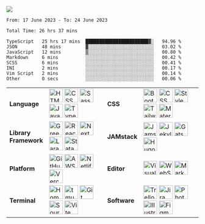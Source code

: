 ![](https://streak-stats.demolab.com?user=dnhn&theme=dark&hide_border=true&border_radius=0&date_format=j%20M[%20Y])

<!--START_SECTION:waka-->

```text
From: 17 June 2023 - To: 24 June 2023

Total Time: 26 hrs 37 mins

TypeScript   25 hrs 17 mins  ███████████████████████▓░   94.96 %
JSON         48 mins         ▓░░░░░░░░░░░░░░░░░░░░░░░░   03.02 %
JavaScript   12 mins         ▒░░░░░░░░░░░░░░░░░░░░░░░░   00.80 %
Markdown     6 mins          ░░░░░░░░░░░░░░░░░░░░░░░░░   00.42 %
SCSS         6 mins          ░░░░░░░░░░░░░░░░░░░░░░░░░   00.41 %
INI          2 mins          ░░░░░░░░░░░░░░░░░░░░░░░░░   00.17 %
Vim Script   2 mins          ░░░░░░░░░░░░░░░░░░░░░░░░░   00.14 %
Other        0 secs          ░░░░░░░░░░░░░░░░░░░░░░░░░   00.06 %
```

<!--END_SECTION:waka-->

|||||
|-|-|-|-|
|**Language**|[<img width=36 height=36 src=https://cdn.simpleicons.org/html5 alt=HTML></a>](https://https://developer.mozilla.org/en-US/docs/Glossary/HTML) [<img width=36 height=36 src=https://cdn.simpleicons.org/css3 alt=CSS></a>](https://www.w3.org/Style/CSS) [<img width=36 height=36 src=https://cdn.simpleicons.org/sass alt=Sass></a>](https://sass-lang.com) [<img width=36 height=36 src=https://cdn.simpleicons.org/javascript alt=JavaScript></a>](https://developer.mozilla.org/en-US/docs/Glossary/JavaScript) [<img width=36 height=36 src=https://cdn.simpleicons.org/typescript alt=TypeScript></a>](https://typescriptlang.org)|**CSS**|[<img width=36 height=36 src=https://cdn.simpleicons.org/bootstrap alt=Bootstrap></a>](https://getbootstrap.com) [<img width=36 height=36 src=https://cdn.simpleicons.org/cssmodules alt="CSS Modules"></a>](https://github.com/css-modules) [<img width=36 height=36 src=https://cdn.simpleicons.org/styledcomponents alt="Styled Components"></a>](https://styled-components.com) [<img width=36 height=36 src=https://cdn.simpleicons.org/tailwindcss alt="Tailwind CSS"></a>](https://tailwindcss.com) [<img width=36 height=36 src=https://cdn.simpleicons.org/mui alt="Material UI"></a>](https://mui.com)|
|**Library<br>Framework**|[<img width=36 height=36 src=https://cdn.simpleicons.org/greensock alt=Greensock></a>](https://greensock.com) [<img width=36 height=36 src=https://cdn.simpleicons.org/react alt=React></a>](https://react.dev) [<img width=36 height=36 src=https://cdn.simpleicons.org/nextdotjs alt=Next></a>](https://nextjs.org) [<img width=36 height=36 src=https://cdn.simpleicons.org/laravel alt=Laravel></a>](https://laravel.com) [<img width=36 height=36 src=https://cdn.simpleicons.org/statamic alt=Statamic></a>](https://statamic.com)|**JAMstack**|[<img width=36 height=36 src=https://cdn.simpleicons.org/jamstack alt=Jamstack></a>](https://jamstack.org) [<img width=36 height=36 src=https://cdn.simpleicons.org/jekyll alt=Jekyll></a>](https://jekyllrb.com) [<img width=36 height=36 src=https://cdn.simpleicons.org/gatsby alt=Gatsby></a>](https://gatsbyjs.com) [<img width=36 height=36 src=https://cdn.simpleicons.org/hugo alt=Hugo></a>](https://gohugo.io)|
|**Platform**|[<img width=36 height=36 src=https://cdn.simpleicons.org/github alt=GitHub></a>](https://github.com) [<img width=36 height=36 src=https://cdn.simpleicons.org/amazonaws alt=AWS></a>](https://aws.amazon.com) [<img width=36 height=36 src=https://cdn.simpleicons.org/netlify alt=Netlify></a>](https://netlify.com) [<img width=36 height=36 src=https://cdn.simpleicons.org/vercel alt=Vercel></a>](https://vercel.com)|**Editor**|[<img width=36 height=36 src=https://cdn.simpleicons.org/visualstudiocode alt="Visual Studio Code"></a>](https://code.visualstudio.com) [<img width=36 height=36 src=https://cdn.simpleicons.org/webstorm alt=WebStorm></a>](https://www.jetbrains.com/webstorm) [<img width=36 height=36 src=https://cdn.simpleicons.org/markdown alt=Markdown></a>](https://daringfireball.net/projects/markdown/syntax)|
|**Terminal**|[<img width=36 height=36 src=https://cdn.simpleicons.org/homebrew alt=Homebrew></a>](https://brew.sh) [<img width=36 height=36 src=https://cdn.simpleicons.org/tmux alt=tmux></a>](https://github.com/tmux/tmux) [<img width=36 height=36 src=https://cdn.simpleicons.org/git alt=Git></a>](https://git-scm.com) [<img width=36 height=36 src=https://cdn.simpleicons.org/sourcetree alt=Sourcetree></a>](https://www.sourcetreeapp.com) [<img width=36 height=36 src=https://cdn.simpleicons.org/vite alt=Vite></a>](https://vitejs.dev)|**Software**|[<img width=36 height=36 src=https://cdn.simpleicons.org/trello alt=Trello></a>](https://trello.com) [<img width=36 height=36 src=https://cdn.simpleicons.org/jirasoftware alt=Jira></a>](https://www.atlassian.com/jira) [<img width=36 height=36 src=https://cdn.simpleicons.org/adobephotoshop alt=Photoshop></a>](https://photoshop.com) [<img width=36 height=36 src=https://cdn.simpleicons.org/adobeillustrator alt=Illustrator></a>](https://illustrator.com) [<img width=36 height=36 src=https://cdn.simpleicons.org/figma alt=Figma></a>](https://figma.com)|
